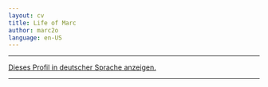 ```yaml
---
layout: cv
title: Life of Marc
author: marc2o
language: en-US
---
```


---

[Dieses Profil in deutscher Sprache anzeigen.](/cv/de/marc)

---
